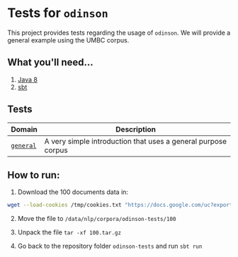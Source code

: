 # Tests for `odinson`

This project provides tests regarding the usage of `odinson`.
We will provide a general example using the UMBC corpus.

## What you'll need...
  1. [Java 8](http://www.oracle.com/technetwork/java/javase/downloads/jre8-downloads-2133155.html)
  2. [sbt](http://www.scala-sbt.org/release/tutorial/Setup.html)
  
## Tests

|__Domain__ | __Description__|
|--------|----------------|
|[`general`](src/main/scala/ai/lum/odinson/tests) | A very simple introduction that uses a general purpose corpus |

## How to run:

1. Download the 100 documents data in:

```bash
wget --load-cookies /tmp/cookies.txt "https://docs.google.com/uc?export=download&confirm=$(wget --quiet --save-cookies /tmp/cookies.txt --keep-session-cookies --no-check-certificate 'https://docs.google.com/uc?export=download&id=1I5LLkK3S6Pl1k8MbsYInBCgXK2F2GmZK' -O- | sed -rn 's/.*confirm=([0-9A-Za-z_]+).*/\1\n/p')&id=1I5LLkK3S6Pl1k8MbsYInBCgXK2F2GmZK" -O 100.tar.gz && rm -rf /tmp/cookies.txt
```

2. Move the file to `/data/nlp/corpora/odinson-tests/100`

3. Unpack the file `tar -xf 100.tar.gz`

4. Go back to the repository folder `odinson-tests` and run `sbt run`

